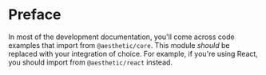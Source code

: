 # Preface

In most of the development documentation, you'll come across code examples that import from
`@aesthetic/core`. This module _should_ be replaced with your integration of choice. For example, if
you're using React, you should import from `@aesthetic/react` instead.
